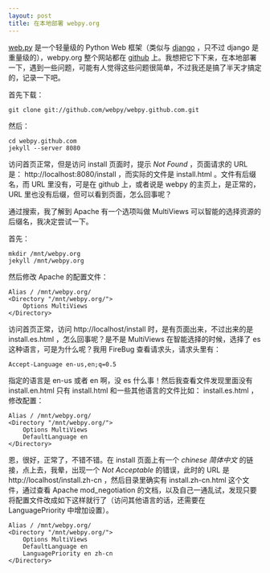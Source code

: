 ```yaml
---
layout: post
title: 在本地部署 webpy.org
---
```


[web.py](http://webpy.org) 是一个轻量级的 Python Web 框架（类似与 [django](https://www.djangoproject.com/) ，只不过 django 是重量级的），webpy.org 整个网站都在 [github](https://github.com/webpy/webpy.github.com) 上。我想把它下下来，在本地部署一下，遇到一些问题，可能有人觉得这些问题很简单，不过我还是搞了半天才搞定的，记录一下吧。

首先下载：

    git clone git://github.com/webpy/webpy.github.com.git

然后：

    cd webpy.github.com
    jekyll --server 8080

访问首页正常，但是访问 install 页面时，提示 _Not Found_ ，页面请求的 URL 是： http://localhost:8080/install ，而实际的文件是 install.html 。文件有后缀名，而 URL 里没有，可是在 github 上，或者说是 webpy 的主页上，是正常的，URL 里也没有后缀，但可以看到页面，怎么回事呢？

通过搜索，我了解到 Apache 有一个选项叫做 MultiViews 可以智能的选择资源的后缀名，我决定尝试一下。

首先：

    mkdir /mnt/webpy.org
    jekyll /mnt/webpy.org
    
然后修改 Apache 的配置文件：

    Alias / /mnt/webpy.org/
    <Directory "/mnt/webpy.org/">
        Options MultiViews
    </Directory>

访问首页正常，访问 http://localhost/install 时，是有页面出来，不过出来的是 install.es.html ，怎么回事呢？是不是 MultiViews 在智能选择的时候，选择了 es 这种语言，可是为什么呢？我用 FireBug 查看请求头，请求头里有：

    Accept-Language	en-us,en;q=0.5

指定的语言是 en-us 或者 en 啊，没 es 什么事！然后我查看文件发现里面没有 install.en.html 只有 install.html 和一些其他语言的文件比如： install.es.html ，修改配置：

    Alias / /mnt/webpy.org/
    <Directory "/mnt/webpy.org/">
        Options MultiViews
        DefaultLanguage en 
    </Directory>

恩，很好，正常了，不错不错。在 install 页面上有一个 _chinese 简体中文_ 的链接，点上去，我晕，出现一个 _Not Acceptable_ 的错误，此时的 URL 是 http://localhost/install.zh-cn ，然后目录里确实有 install.zh-cn.html 这个文件，通过查看 Apache mod\_negotiation 的文档，以及自己一通乱试，发现只要将配置文件改成如下这样就行了（访问其他语言的话，还需要在 LanguagePriority 中增加设置）。

    Alias / /mnt/webpy.org/
    <Directory "/mnt/webpy.org/">
        Options MultiViews
        DefaultLanguage en 
        LanguagePriority en zh-cn
    </Directory>

